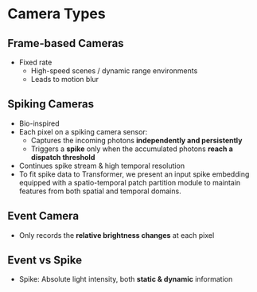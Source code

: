 # Camera Types

## Frame-based Cameras

- Fixed rate
  - High-speed scenes / dynamic range environments
  - Leads to motion blur

## Spiking Cameras

- Bio-inspired
- Each pixel on a spiking camera sensor:
  - Captures the incoming photons **independently and persistently**
  - Triggers a **spike** only when the accumulated photons **reach a dispatch threshold**
- Continues spike stream & high temporal resolution
- To fit spike data to Transformer, we present an input spike embedding equipped with a spatio-temporal patch partition module to maintain features from both spatial and temporal domains.

## Event Camera

- Only records the **relative brightness changes** at each pixel

## Event vs Spike

- Spike: Absolute light intensity, both **static & dynamic** information

